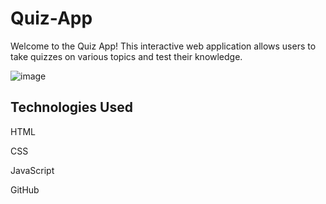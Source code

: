 # Quiz-App

Welcome to the Quiz App! This interactive web application allows users to take quizzes on various topics and test their knowledge.

![image](https://github.com/aishwarya2153/Quiz-App/assets/74905774/bf8365d9-917f-40fd-b5f0-ecd57766d610)


## Technologies Used
HTML

CSS

JavaScript 

GitHub


